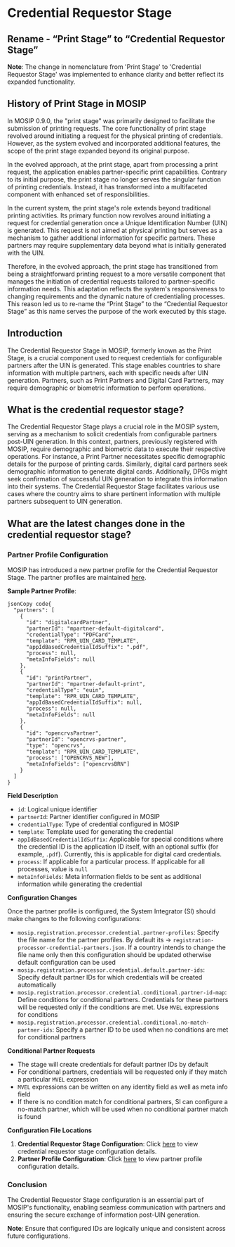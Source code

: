 # Credential Requestor Stage

## Rename - “Print Stage” to “Credential Requestor Stage”

**Note**: The change in nomenclature from 'Print Stage' to 'Credential Requestor Stage' was implemented to enhance clarity and better reflect its expanded functionality.

## History of Print Stage in MOSIP

In MOSIP 0.9.0, the "print stage" was primarily designed to facilitate the submission of printing requests. The core functionality of print stage revolved around initiating a request for the physical printing of credentials. However, as the system evolved and incorporated additional features, the scope of the print stage expanded beyond its original purpose.

In the evolved approach, at the print stage, apart from processing a print request, the application enables partner-specific print capabilities. Contrary to its initial purpose, the print stage no longer serves the singular function of printing credentials. Instead, it has transformed into a multifaceted component with enhanced set of responsibilities.

In the current system, the print stage's role extends beyond traditional printing activities. Its primary function now revolves around initiating a request for credential generation once a Unique Identification Number (UIN) is generated. This request is not aimed at physical printing but serves as a mechanism to gather additional information for specific partners. These partners may require supplementary data beyond what is initially generated with the UIN.

Therefore, in the evolved approach, the print stage has transitioned from being a straightforward printing request to a more versatile component that manages the initiation of credential requests tailored to partner-specific information needs. This adaptation reflects the system's responsiveness to changing requirements and the dynamic nature of credentialing processes. This reason led us to re-name the “Print Stage” to the “Credential Requestor Stage” as this name serves the purpose of the work executed by this stage.

## Introduction

The Credential Requestor Stage in MOSIP, formerly known as the Print Stage, is a crucial component used to request credentials for configurable partners after the UIN is generated. This stage enables countries to share information with multiple partners, each with specific needs after UIN generation. Partners, such as Print Partners and Digital Card Partners, may require demographic or biometric information to perform operations.

## What is the credential requestor stage?

The Credential Requestor Stage plays a crucial role in the MOSIP system, serving as a mechanism to solicit credentials from configurable partners post-UIN generation. In this context, partners, previously registered with MOSIP, require demographic and biometric data to execute their respective operations. For instance, a Print Partner necessitates specific demographic details for the purpose of printing cards. Similarly, digital card partners seek demographic information to generate digital cards. Additionally, DPGs might seek confirmation of successful UIN generation to integrate this information into their systems. The Credential Requestor Stage facilitates various use cases where the country aims to share pertinent information with multiple partners subsequent to UIN generation.

## What are the latest changes done in the credential requestor stage?

### Partner Profile Configuration

MOSIP has introduced a new partner profile for the Credential Requestor Stage. The partner profiles are maintained [here](https://github.com/mosip/mosip-config/blob/develop/registration-processor-credential-partners.json).

**Sample Partner Profile**:

```
jsonCopy code{
  "partners": [
    {
      "id": "digitalcardPartner",
      "partnerId": "mpartner-default-digitalcard",
      "credentialType": "PDFCard",
      "template": "RPR_UIN_CARD_TEMPLATE",
      "appIdBasedCredentialIdSuffix": ".pdf",
      "process": null,
      "metaInfoFields": null
    },
    {
      "id": "printPartner",
      "partnerId": "mpartner-default-print",
      "credentialType": "euin",
      "template": "RPR_UIN_CARD_TEMPLATE",
      "appIdBasedCredentialIdSuffix": null,
      "process": null,
      "metaInfoFields": null
    },
    {
      "id": "opencrvsPartner",
	  "partnerId": "opencrvs-partner",
      "type": "opencrvs",
      "template": "RPR_UIN_CARD_TEMPLATE",
      "process": ["OPENCRVS_NEW"],
      "metaInfoFields": ["opencrvsBRN"]
    }
  ]
}
```

**Field Description**

* `id`: Logical unique identifier
* `partnerId`: Partner identifier configured in MOSIP
* `credentialType`: Type of credential configured in MOSIP
* `template`: Template used for generating the credential
* `appIdBasedCredentialIdSuffix`: Applicable for special conditions where the credential ID is the application ID itself, with an optional suffix (for example, `.pdf`). Currently, this is applicable for digital card credentials.
* `process`: If applicable for a particular process. If applicable for all processes, value is `null`
* `metaInfoFields`: Meta information fields to be sent as additional information while generating the credential

**Configuration Changes**

Once the partner profile is configured, the System Integrator (SI) should make changes to the following configurations:

* `mosip.registration.processor.credential.partner-profiles`: Specify the file name for the partner profiles. By default its → `registration-processor-credential-partners.json`. If a country intends to change the file name only then this configuration should be updated otherwise default configuration can be used
* `mosip.registration.processor.credential.default.partner-ids`: Specify default partner IDs for which credentials will be created automatically
* `mosip.registration.processor.credential.conditional.partner-id-map`: Define conditions for conditional partners. Credentials for these partners will be requested only if the conditions are met. Use `MVEL` expressions for conditions
* `mosip.registration.processor.credential.conditional.no-match-partner-ids`: Specify a partner ID to be used when no conditions are met for conditional partners

**Conditional Partner Requests**

* The stage will create credentials for default partner IDs by default
* For conditional partners, credentials will be requested only if they match a particular `MVEL` expression
* `MVEL` expressions can be written on any identity field as well as meta info field
* If there is no condition match for conditional partners, SI can configure a no-match partner, which will be used when no conditional partner match is found

**Configuration File Locations**

1. **Credential Requestor Stage Configuration**: Click [here](https://github.com/mosip/mosip-config/blob/develop1-v3/registration-processor-default.properties#L479) to view credential requestor stage configuration details.
2. **Partner Profile Configuration**: Click [here](https://github.com/mosip/mosip-config/blob/develop1-v3/registration-processor-credential-partners.json) to view partner profile configuration details.

### Conclusion

The Credential Requestor Stage configuration is an essential part of MOSIP's functionality, enabling seamless communication with partners and ensuring the secure exchange of information post-UIN generation.

**Note**: Ensure that configured IDs are logically unique and consistent across future configurations.
